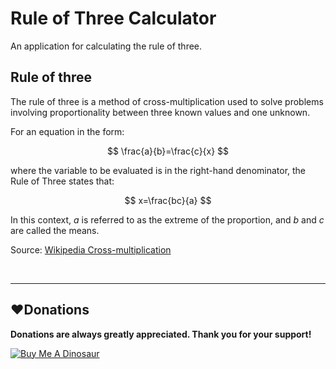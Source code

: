 # Rule of Three Calculator

An application for calculating the rule of three.

## Rule of three

The rule of three is a method of cross-multiplication used to solve problems involving proportionality between three known values and one unknown.

For an equation in the form:

$$
\frac{a}{b}=\frac{c}{x}
$$

where the variable to be evaluated is in the right-hand denominator, the Rule of Three states that: 

$$
x=\frac{bc}{a}
$$

In this context, *a* is referred to as the extreme of the proportion, and *b* and *c* are called the means.

Source: [Wikipedia Cross-multiplication](https://en.wikipedia.org/wiki/Cross-multiplication "Wikipedia Cross-multiplication")

<br>

------------
## :heart:Donations
**Donations are always greatly appreciated. Thank you for your support!**

<a href="https://www.buymeacoffee.com/devilquest" target="_blank"><img src="https://i.imgur.com/RHHFQWs.png" alt="Buy Me A Dinosaur"></a>
